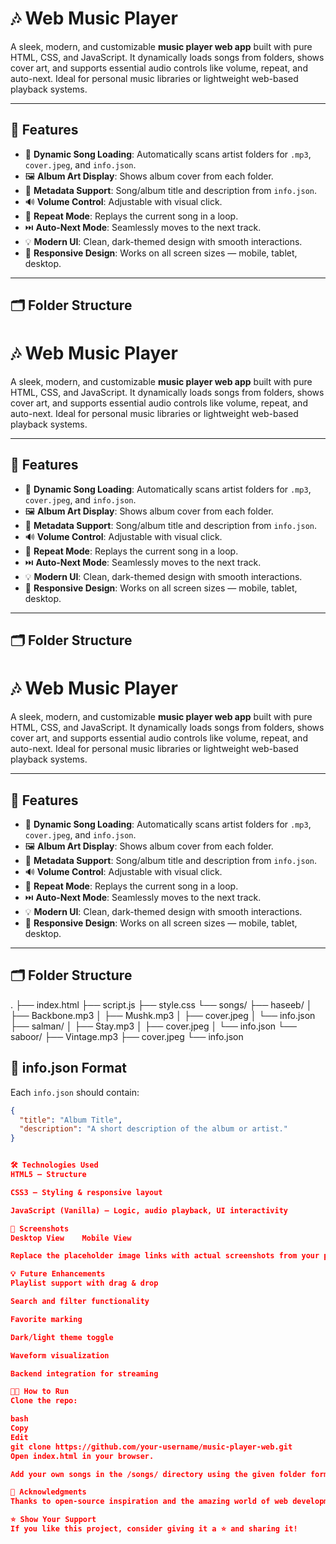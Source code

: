 # 🎶 Web Music Player

A sleek, modern, and customizable **music player web app** built with pure HTML, CSS, and JavaScript. It dynamically loads songs from folders, shows cover art, and supports essential audio controls like volume, repeat, and auto-next. Ideal for personal music libraries or lightweight web-based playback systems.

---

## 🚀 Features

- 🎵 **Dynamic Song Loading**: Automatically scans artist folders for `.mp3`, `cover.jpeg`, and `info.json`.
- 🖼️ **Album Art Display**: Shows album cover from each folder.
- 📝 **Metadata Support**: Song/album title and description from `info.json`.
- 🔊 **Volume Control**: Adjustable with visual click.
- 🔁 **Repeat Mode**: Replays the current song in a loop.
- ⏭️ **Auto-Next Mode**: Seamlessly moves to the next track.
- 💡 **Modern UI**: Clean, dark-themed design with smooth interactions.
- 📱 **Responsive Design**: Works on all screen sizes — mobile, tablet, desktop.

---

## 🗂️ Folder Structure
# 🎶 Web Music Player

A sleek, modern, and customizable **music player web app** built with pure HTML, CSS, and JavaScript. It dynamically loads songs from folders, shows cover art, and supports essential audio controls like volume, repeat, and auto-next. Ideal for personal music libraries or lightweight web-based playback systems.

---

## 🚀 Features

- 🎵 **Dynamic Song Loading**: Automatically scans artist folders for `.mp3`, `cover.jpeg`, and `info.json`.
- 🖼️ **Album Art Display**: Shows album cover from each folder.
- 📝 **Metadata Support**: Song/album title and description from `info.json`.
- 🔊 **Volume Control**: Adjustable with visual click.
- 🔁 **Repeat Mode**: Replays the current song in a loop.
- ⏭️ **Auto-Next Mode**: Seamlessly moves to the next track.
- 💡 **Modern UI**: Clean, dark-themed design with smooth interactions.
- 📱 **Responsive Design**: Works on all screen sizes — mobile, tablet, desktop.

---

## 🗂️ Folder Structure
# 🎶 Web Music Player

A sleek, modern, and customizable **music player web app** built with pure HTML, CSS, and JavaScript. It dynamically loads songs from folders, shows cover art, and supports essential audio controls like volume, repeat, and auto-next. Ideal for personal music libraries or lightweight web-based playback systems.

---

## 🚀 Features

- 🎵 **Dynamic Song Loading**: Automatically scans artist folders for `.mp3`, `cover.jpeg`, and `info.json`.
- 🖼️ **Album Art Display**: Shows album cover from each folder.
- 📝 **Metadata Support**: Song/album title and description from `info.json`.
- 🔊 **Volume Control**: Adjustable with visual click.
- 🔁 **Repeat Mode**: Replays the current song in a loop.
- ⏭️ **Auto-Next Mode**: Seamlessly moves to the next track.
- 💡 **Modern UI**: Clean, dark-themed design with smooth interactions.
- 📱 **Responsive Design**: Works on all screen sizes — mobile, tablet, desktop.

---

## 🗂️ Folder Structure
.
├── index.html
├── script.js
├── style.css
└── songs/
├── haseeb/
│ ├── Backbone.mp3
│ ├── Mushk.mp3
│ ├── cover.jpeg
│ └── info.json
├── salman/
│ ├── Stay.mp3
│ ├── cover.jpeg
│ └── info.json
└── saboor/
├── Vintage.mp3
├── cover.jpeg
└── info.json

## 📄 info.json Format

Each `info.json` should contain:

```json
{
  "title": "Album Title",
  "description": "A short description of the album or artist."
}


🛠️ Technologies Used
HTML5 – Structure

CSS3 – Styling & responsive layout

JavaScript (Vanilla) – Logic, audio playback, UI interactivity

📸 Screenshots
Desktop View	Mobile View

Replace the placeholder image links with actual screenshots from your project.

💡 Future Enhancements
Playlist support with drag & drop

Search and filter functionality

Favorite marking

Dark/light theme toggle

Waveform visualization

Backend integration for streaming

🧑‍💻 How to Run
Clone the repo:

bash
Copy
Edit
git clone https://github.com/your-username/music-player-web.git
Open index.html in your browser.

Add your own songs in the /songs/ directory using the given folder format.

🙌 Acknowledgments
Thanks to open-source inspiration and the amazing world of web development!

⭐ Show Your Support
If you like this project, consider giving it a ⭐ and sharing it!
